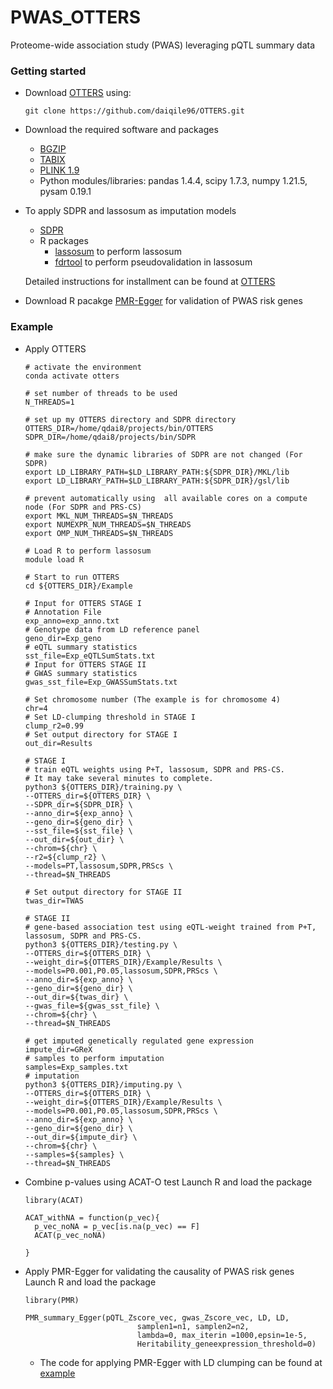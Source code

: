 # PWAS_OTTERS
Proteome-wide association study (PWAS) leveraging pQTL summary data

### Getting started

* Download [OTTERS](https://github.com/daiqile96/OTTERS)  using:
  ```
  git clone https://github.com/daiqile96/OTTERS.git
  ```

* Download the required software and packages
  * [BGZIP](http://www.htslib.org/doc/bgzip.html)
  * [TABIX](http://www.htslib.org/doc/tabix.html)
  * [PLINK 1.9](https://www.cog-genomics.org/plink/)
  * Python modules/libraries: pandas 1.4.4, scipy 1.7.3, numpy 1.21.5, pysam 0.19.1


* To apply SDPR and lassosum as imputation models
  * [SDPR](https://github.com/eldronzhou/SDPR)
  * R packages
    * [lassosum](https://github.com/tshmak/lassosum) to perform lassosum
    * [fdrtool](https://cran.r-project.org/web/packages/fdrtool/index.html) to perform pseudovalidation in lassosum

  Detailed instructions for installment can be found at [OTTERS](https://github.com/daiqile96/OTTERS/blob/main/README.md)

* Download R pacakge [PMR-Egger](https://github.com/yuanzhongshang/PMR) for validation of PWAS risk genes
  

### Example

* Apply OTTERS
  ```
  # activate the environment
  conda activate otters
  
  # set number of threads to be used
  N_THREADS=1
  
  # set up my OTTERS directory and SDPR directory
  OTTERS_DIR=/home/qdai8/projects/bin/OTTERS
  SDPR_DIR=/home/qdai8/projects/bin/SDPR
  
  # make sure the dynamic libraries of SDPR are not changed (For SDPR)
  export LD_LIBRARY_PATH=$LD_LIBRARY_PATH:${SDPR_DIR}/MKL/lib
  export LD_LIBRARY_PATH=$LD_LIBRARY_PATH:${SDPR_DIR}/gsl/lib
  
  # prevent automatically using  all available cores on a compute node (For SDPR and PRS-CS)
  export MKL_NUM_THREADS=$N_THREADS
  export NUMEXPR_NUM_THREADS=$N_THREADS
  export OMP_NUM_THREADS=$N_THREADS
  
  # Load R to perform lassosum
  module load R
  
  # Start to run OTTERS
  cd ${OTTERS_DIR}/Example
  
  # Input for OTTERS STAGE I 
  # Annotation File 
  exp_anno=exp_anno.txt
  # Genotype data from LD reference panel
  geno_dir=Exp_geno
  # eQTL summary statistics 
  sst_file=Exp_eQTLSumStats.txt
  # Input for OTTERS STAGE II
  # GWAS summary statistics 
  gwas_sst_file=Exp_GWASSumStats.txt
  
  # Set chromosome number (The example is for chromosome 4)
  chr=4
  # Set LD-clumping threshold in STAGE I
  clump_r2=0.99
  # Set output directory for STAGE I
  out_dir=Results
  
  # STAGE I
  # train eQTL weights using P+T, lassosum, SDPR and PRS-CS. 
  # It may take several minutes to complete.
  python3 ${OTTERS_DIR}/training.py \
  --OTTERS_dir=${OTTERS_DIR} \
  --SDPR_dir=${SDPR_DIR} \
  --anno_dir=${exp_anno} \
  --geno_dir=${geno_dir} \
  --sst_file=${sst_file} \
  --out_dir=${out_dir} \
  --chrom=${chr} \
  --r2=${clump_r2} \
  --models=PT,lassosum,SDPR,PRScs \
  --thread=$N_THREADS
  
  # Set output directory for STAGE II
  twas_dir=TWAS
  
  # STAGE II
  # gene-based association test using eQTL-weight trained from P+T, lassosum, SDPR and PRS-CS.
  python3 ${OTTERS_DIR}/testing.py \
  --OTTERS_dir=${OTTERS_DIR} \
  --weight_dir=${OTTERS_DIR}/Example/Results \
  --models=P0.001,P0.05,lassosum,SDPR,PRScs \
  --anno_dir=${exp_anno} \
  --geno_dir=${geno_dir} \
  --out_dir=${twas_dir} \
  --gwas_file=${gwas_sst_file} \
  --chrom=${chr} \
  --thread=$N_THREADS
  
  # get imputed genetically regulated gene expression
  impute_dir=GReX
  # samples to perform imputation
  samples=Exp_samples.txt
  # imputation
  python3 ${OTTERS_DIR}/imputing.py \
  --OTTERS_dir=${OTTERS_DIR} \
  --weight_dir=${OTTERS_DIR}/Example/Results \
  --models=P0.001,P0.05,lassosum,SDPR,PRScs \
  --anno_dir=${exp_anno} \
  --geno_dir=${geno_dir} \
  --out_dir=${impute_dir} \
  --chrom=${chr} \
  --samples=${samples} \
  --thread=$N_THREADS
  ```

  
* Combine p-values using ACAT-O test
  Launch R and load the package
  ```
  library(ACAT)
  
  ACAT_withNA = function(p_vec){
    p_vec_noNA = p_vec[is.na(p_vec) == F]
    ACAT(p_vec_noNA)
    
  }
  ```
  
* Apply PMR-Egger for validating the causality of PWAS risk genes
  Launch R and load the package
  ```
  library(PMR)
  
  PMR_summary_Egger(pQTL_Zscore_vec, gwas_Zscore_vec, LD, LD, 
                           samplen1=n1, samplen2=n2, 
                           lambda=0, max_iterin =1000,epsin=1e-5, 
                           Heritability_geneexpression_threshold=0)
  ```
  * The code for applying PMR-Egger with LD clumping can be found at [example](https://github.com/tingyhu45/PWAS_OTTERS/blob/main/Example/Apply_PMR_LD_pruning.R)
